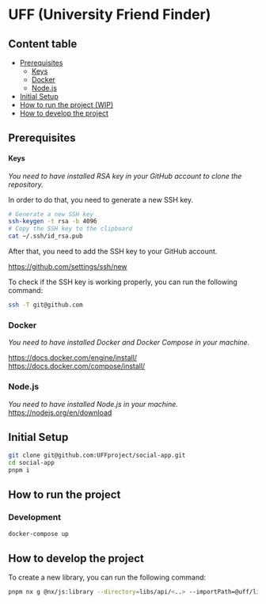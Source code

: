# UFF (University Friend Finder)

## Content table

- [Prerequisites](#prerequisites)
  - [Keys](#keys)
  - [Docker](#docker)
  - [Node.js](#nodejs)
- [Initial Setup](#initial-setup)
- [How to run the project (WIP)](#how-to-run-the-project-wip)
- [How to develop the project](#how-to-develop-the-project)

## Prerequisites

#### Keys

_You need to have installed RSA key in your GitHub account to clone the repository._

In order to do that, you need to generate a new SSH key.

```bash
# Generate a new SSH key
ssh-keygen -t rsa -b 4096
# Copy the SSH key to the clipboard
cat ~/.ssh/id_rsa.pub
```

After that, you need to add the SSH key to your GitHub account.

https://github.com/settings/ssh/new

To check if the SSH key is working properly, you can run the following command:

```bash
ssh -T git@github.com
```

### Docker

_You need to have installed Docker and Docker Compose in your machine._

https://docs.docker.com/engine/install/
https://docs.docker.com/compose/install/

### Node.js

_You need to have installed Node.js in your machine._
https://nodejs.org/en/download

## Initial Setup

```bash
git clone git@github.com:UFFproject/social-app.git
cd social-app
pnpm i
```

## How to run the project

### Development

```bash
docker-compose up
```

## How to develop the project

To create a new library, you can run the following command:

```bash
pnpm nx g @nx/js:library --directory=libs/api/<..> --importPath=@uff/library-name --name=library-name
```
